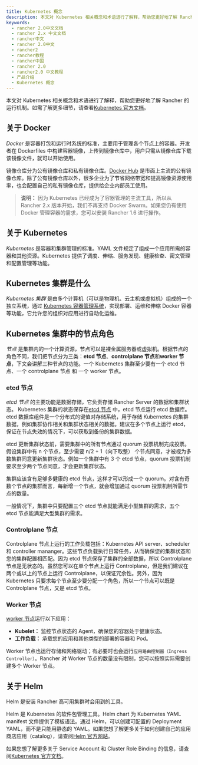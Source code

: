 ```yaml
---
title: Kubernetes 概念
description: 本文对 Kubernetes 相关概念和术语进行了解释，帮助您更好地了解 Rancher 的运行机制。Docker是容器打包和运行时系统的标准，主要用于管理各个节点上的容器。开发者在 Dockerfiles 中构建容器镜像，上传到镜像仓库中，用户只需从镜像仓库下载该镜像文件，就可以开始使用。
keywords:
  - rancher 2.0中文文档
  - rancher 2.x 中文文档
  - rancher中文
  - rancher 2.0中文
  - rancher2
  - rancher教程
  - rancher中国
  - rancher 2.0
  - rancher2.0 中文教程
  - 产品介绍
  - Kubernetes 概念
---
```


本文对 Kubernetes 相关概念和术语进行了解释，帮助您更好地了解 Rancher 的运行机制。如需了解更多细节，请查看[Kubernetes 官方文档](https://kubernetes.io/docs/concepts/overview/components/)。

## 关于 Docker

_Docker_ 是容器打包和运行时系统的标准，主要用于管理各个节点上的容器。开发者在 Dockerfiles 中构建容器镜像，上传到镜像仓库中，用户只需从镜像仓库下载该镜像文件，就可以开始使用。

镜像仓库分为公有镜像仓库和私有镜像仓库。[Docker Hub](https://hub.docker.com) 是市面上主流的公有镜像仓库。除了公有镜像仓库以外，很多企业为了节省网络带宽和提高镜像资源使用率，也会配置自己的私有镜像仓库，提供给企业内部员工使用。

> **说明：** 因为 Kubernetes 已经成为了容器管理的主流工具，所以从 Rancher 2.x 版本开始，我们不再支持 Docker Swarm。如果您仍有使用 Docker 管理容器的需求，您可以安装 Rancher 1.6 进行操作。

## 关于 Kubernetes

_Kubernetes_ 是容器和集群管理的标准。YAML 文件规定了组成一个应用所需的容器和其他资源。Kubernetes 提供了调度、伸缩、服务发现、健康检查、密文管理和配置管理等功能。

## Kubernetes 集群是什么

_Kubernetes 集群_ 是由多个计算机（可以是物理机、云主机或虚拟机）组成的一个独立系统，通过 [Kubernetes 容器管理系统](https://kubernetes.io/)，实现部署、运维和伸缩 Docker 容器等功能，它允许您的组织对应用进行自动化运维。

## Kubernetes 集群中的节点角色

_节点_ 是集群内的一个计算资源，节点可以是裸金属服务器或虚拟机。根据节点的角色不同，我们把节点分为三类：**etcd 节点**、**controlplane 节点**和**worker 节点**，下文会讲解三种节点的功能。一个 Kubernetes 集群至少要有一个 etcd
节点、一个 controlplane 节点 和 一个 worker 节点。

### etcd 节点

_etcd 节点_ 的主要功能是数据存储，它负责存储 Rancher Server 的数据和集群状态。
Kubernetes 集群的状态保存在[etcd 节点](https://kubernetes.io/docs/concepts/overview/components/#etcd) 中，etcd 节点运行 etcd 数据库。etcd 数据库组件是一个分布式的键值对存储系统，用于存储 Kubernetes 的集群数据，例如集群协作相关和集群状态相关的数据。建议在多个节点上运行 etcd，保证在节点失效的情况下，可以获取到备份的集群数据。

etcd 更新集群状态前，需要集群中的所有节点通过 quorum 投票机制完成投票。假设集群中有 n 个节点，至少需要 n/2 + 1（向下取整） 个节点同意，才被视为多数集群同意更新集群状态。例如一个集群中有 3 个 etcd 节点，quorum 投票机制要求至少两个节点同意，才会更新集群状态。

集群应该含有足够多健康的 etcd 节点，这样才可以形成一个 quorum。对含有奇数个节点的集群而言，每新增一个节点，就会增加通过 quorum 投票机制所需节点的数量。

一般情况下，集群中只要配置三个 etcd 节点就能满足小型集群的需求，五个 etcd 节点能满足大型集群的需求。

### Controlplane 节点

Controlplane 节点上运行的工作负载包括：Kubernetes API server、scheduler 和 controller mananger。这些节点负载执行日常任务，从而确保您的集群状态和您的集群配置相匹配。因为 etcd 节点保存了集群的全部数据，所以 Controlplane 节点是无状态的。虽然您可以在单个节点上运行 Controlplane，但是我们建议在两个或以上的节点上运行 Controlplane，以保证冗余性。另外，因为 Kubernetes 只要求每个节点至少要分配一个角色，所以一个节点可以既是 Controlplane 节点，又是 etcd 节点。

### Worker 节点

[worker 节点](https://kubernetes.io/docs/concepts/architecture/nodes/)运行以下应用：

- **Kubelet：** 监控节点状态的 Agent，确保您的容器处于健康状态。
- **工作负载：** 承载您的应用和其他类型的部署的容器和 Pod。

Worker 节点也运行存储和网络驱动；有必要时也会运行`应用路由控制器（Ingress Controller）`。Rancher 对 Worker 节点的数量没有限制，您可以按照实际需要创建多个 Worker 节点。

## 关于 Helm

Helm 是安装 Rancher 高可用集群时会用到的工具。

Helm 是 Kubernetes 的软件包管理工具。Helm chart 为 Kubernetes YAML manifest 文件提供了模板语法。通过 Helm，可以创建可配置的 Deployment YAML，而不是只能用静态的 YAML。如果您想了解更多关于如何创建自己的应用商店应用（catalog），请查阅[Helm 官方网站](https://helm.sh)。

如果您想了解更多关于 Service Account 和 Cluster Role Binding 的信息，请查阅[Kubernetes 官方文档](https://kubernetes.io/docs/reference/access-authn-authz/rbac/)。
